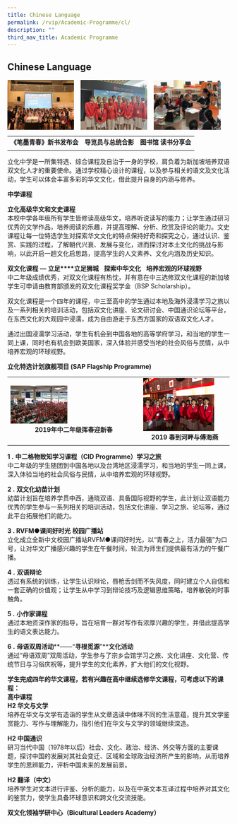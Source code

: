 ```yaml
---
title: Chinese Language
permalink: /rvip/Academic-Programme/cl/
description: ""
third_nav_title: Academic Programme
---
```

## Chinese Language


<img src="/images/《笔墨青春》新书发布会.jpg" style="width:30%;margin-right:15px;" align = "left">
<img src="/images/新加坡宗乡会馆联合总会——落地生根，开创新家园 学生导览活动.jpg" style="width:30%;margin-right:15px;" align = "left">
<img src="/images/图书馆 读书分享会.jpg" style="width:30%;margin-right:15px;" align = "left">
<br clear="left">

|   |   |   |
|---|---|---|
| **《笔墨青春》新书发布会**  | **导览员与总统合影**  | **图书馆 读书分享会**  |
|   |   |   |

立化中学是一所集特选、综合课程及自治于一身的学校，肩负着为新加坡培养双语双文化人才的重要使命。通过学校精心设计的课程，以及参与相关的语文及文化活动，学生可以体会丰富多彩的华文文化，借此提升自身的内涵与修养。

**中学课程**  

**立化高级华文和文史课程**<br>
本校中学各年级所有学生皆修读高级华文，培养听说读写的能力；让学生通过研习优秀的文学作品，培养阅读的乐趣，并提高理解、分析、欣赏及评论的能力。文史课程让每一位特选学生对探索华文文化的特点保持好奇和探究之心，通过认识、鉴赏、实践的过程，了解朝代兴衰、发展与变化，进而探讨对本土文化的挑战与影响，以此开启一趟文化启思路，提高学生的人文素养、文化内涵及历史知识。

**双文化课程** **—** **立足****立足狮城**   **探索中华文化**   **培养宏观的环球视野**  <br>
中二年级成绩优秀，对双文化课程有热忱，并有意在中三选修双文化课程的新加坡学生可申请由教育部颁发的双文化课程奖学金（BSP Scholarship）。

双文化课程是一个四年的课程，中三至高中的学生通过本地及海外浸濡学习之旅以及一系列相关的培训活动，包括双文化讲座、论文研讨会、中国通识论坛等平台，在东西文化的大观园中浸濡，成为自由游走于东西方国家的双语双文化人才。  

通过出国浸濡学习活动，学生有机会到中国各地的高等学府学习，和当地的学生一同上课，同时也有机会到欧美国家，深入体验并感受当地的社会风俗与民情，从中培养宏观的环球视野。

**立化特选计划旗舰项目 (SAP Flagship Programme)**

|   |   |
|---|---|
| <img src="/images/2019年中二年级挥春迎新春1.jpg" style="width:45%"> <center><b>2019年中二年级挥春迎新春  | <img src="/images/2019 春到河畔与傅海燕1.jpg" style="width:85%"> <center><b>2019 春到河畔与傅海燕 |
|   |   |
	
**1 \.** **中二格物致知学习课程（****CID Programme****）学习之旅**  <br>
中二年级的学生随团到中国各地以及台湾地区浸濡学习，和当地的学生一同上课，深入体验当地的社会风俗与民情，从中培养宏观的环球视野。

**2 \.** **双文化幼苗计划**<br>
幼苗计划旨在培养学贯中西，通晓双语、具备国际视野的学生，此计划让双语能力优秀的学生参与一系列相关的培训活动，包括文化讲座、学习之旅、论坛等，通过此平台拓展他们的能力。

**3 \. RVFM**●**课间好时光** **校园广播站**<br>
立化成立全新中文校园广播站RVFM●课间好时光，以“青春之上，活力最强”为口号，让对华文广播感兴趣的学生在午餐时间，轮流为师生们提供最有活力的午餐广播。

**4 \.** **双语辩论**<br>
透过有系统的训练，让学生认识辩论，唇枪舌剑而不失风度，同时建立个人自信和一套正确的价值观；让学生从中学习到辩论技巧及逻辑思维策略，培养敏锐的时事触角。

**5 \.** **小作家课程**<br>
通过本地资深作家的指导，旨在培育一群对写作有浓厚兴趣的学生，并借此提高学生的语文表达能力。

**6 \.** **母语双周活动****——“****寻根觅源****”****文化活动**<br>
通过“母语双周”双周活动，学生参与了宗乡会馆学习之旅、文化讲座、文化营、传统节日与习俗庆祝等，提升学生的文化素养，扩大他们的文化视野。

**学生完成四年的华文课程，若有兴趣在高中继续选修华文课程，可考虑以下的课程：**<br>
**高中课程**<br>
**H2 华文与文学**<br>
培养在华文与文学有造诣的学生从文章选读中体味不同的生活意蕴，提升其文学鉴赏能力、写作与理解能力，指引他们在华文与文学的领域继续深造。

**H2 中国通识**<br>
研习当代中国（1978年以后）社会、文化、政治、经济、外交等方面的主要课题，探讨中国的发展对其社会变迁、区域和全球政治经济所产生的影响，从而培养学生的思辨能力，评析中国未来的发展前景。

**H2 翻译（中文）**<br>
培养学生对文本进行评鉴、分析的能力，以及在中英文本互译过程中培养对其文化的鉴赏力，使学生具备环球意识和跨文化交流技能。

**双文化领袖学研中心（****Bicultural Leaders Academy****）**